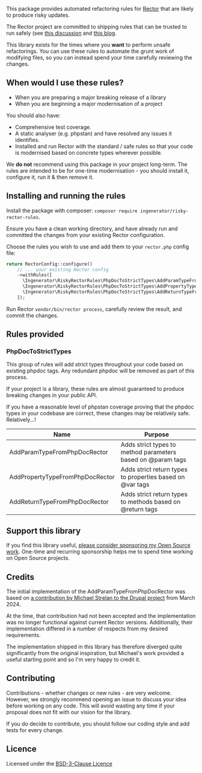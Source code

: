 This package provides automated refactoring rules for [Rector](https://getrector.com/) that are likely to produce risky
updates.

The Rector project are committed to shipping rules that can be trusted to run safely (see
[this discussion](https://github.com/rectorphp/rector/discussions/9398#discussioncomment-14582690) and
[this blog](https://getrector.com/blog/new-in-rector-015-complete-safe-and-known-type-declarations#content-known-and-safe-types-first-only).

This library exists for the times where you **want** to perform unsafe refactorings. You can use these rules to automate
the grunt work of modifying files, so you can instead spend your time carefully reviewing the changes.

## When would I use these rules?

* When you are preparing a major breaking release of a library
* When you are beginning a major modernisation of a project

You should also have:

* Comprehensive test coverage.
* A static analyser (e.g. phpstan) and have resolved any issues it identifies.
* Installed and run Rector with the standard / safe rules so that your code is modernised based on concrete types
  wherever possible.

We **do not** recommend using this package in your project long-term. The rules are intended to be for one-time
modernisation - you should install it, configure it, run it & then remove it.

## Installing and running the rules

Install the package with composer: `composer require ingenerator/risky-rector-rules`.

Ensure you have a clean working directory, and have already run and committed the changes from your existing Rector
configuration.

Choose the rules you wish to use and add them to your `rector.php` config file:

```php
return RectorConfig::configure()
    // ... your existing Rector config
    ->withRules([
      \Ingenerator\RiskyRectorRules\PhpDocToStrictTypes\AddParamTypeFromPhpDocRector::class,
      \Ingenerator\RiskyRectorRules\PhpDocToStrictTypes\AddPropertyTypeFromPhpDocRector::class,
      \Ingenerator\RiskyRectorRules\PhpDocToStrictTypes\AddReturnTypeFromPhpDocRector::class,
    ]);
```

Run Rector `vendor/bin/rector process`, carefully review the result, and commit the changes.

## Rules provided

### PhpDocToStrictTypes

This group of rules will add strict types throughout your code based on existing phpdoc tags. Any redundant phpdoc will
be removed as part of this process.

If your project is a library, these rules are almost guaranteed to produce breaking changes in your public API.

If you have a reasonable level of phpstan coverage proving that the phpdoc types in your codebase are correct, these
changes may be relatively safe. Relatively...!

| Name                            | Purpose                                                     |
|---------------------------------|-------------------------------------------------------------|
| AddParamTypeFromPhpDocRector    | Adds strict types to method parameters based on @param tags |
| AddPropertyTypeFromPhpDocRector | Adds strict return types to properties based on @var tags   |
| AddReturnTypeFromPhpDocRector   | Adds strict return types to methods based on @return tags   |

## Support this library

If you find this library useful, [please consider sponsoring my Open Source work](https://github.com/sponsors/acoulton).
One-time and recurring sponsorship helps me to spend time working on Open Source projects.

## Credits

The initial implementation of the AddParamTypeFromPhpDocRector was based on [a contribution by Michael Strelan to the
Drupal project](https://git.drupalcode.org/project/drupal/-/blob/cf322b485db62ec80680bd7148c576f20877ab36/core/lib/Drupal/Core/Rector/AddParamTypeFromPhpDocRector.php)
from March 2024.

At the time, that contribution had not been accepted and the implementation was no longer functional against current
Rector versions. Additionally, their implementation differed in a number of respects from my desired requirements.

The implementation shipped in this library has therefore diverged quite significantly from the original inspiration, but
Michael's work provided a useful starting point and so I'm very happy to credit it.

## Contributing

Contributions - whether changes or new rules - are very welcome. However, we strongly recommend opening an issue to
discuss your idea before working on any code. This will avoid wasting any time if your proposal does not fit with our
vision for the library.

If you do decide to contribute, you should follow our coding style and add tests for every change.

## Licence

Licensed under the [BSD-3-Clause Licence](LICENCE.md)
